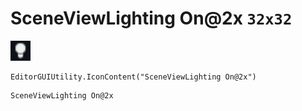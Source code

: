 # SceneViewLighting On@2x `32x32`
<img src="/img/SceneViewLighting%20On.png" width=32 height=32>

``` CSharp
EditorGUIUtility.IconContent("SceneViewLighting On@2x")
```
```
SceneViewLighting On@2x
```

